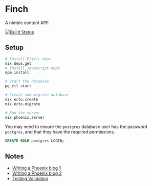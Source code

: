 Finch
=====

A nimble content API!

[![Build Status](https://travis-ci.org/lpil/finch.svg?branch=master)](https://travis-ci.org/lpil/finch)

## Setup

```sh
# Install Elixir deps
mix deps.get
# Install Javascript deps
npm install

# Start the database
pg_ctl start

# Create and migrate database
mix ecto.create
mix ecto.migrate

# Run the server
mix phoenix.server
```

You may need to ensure the `postgres` database user has the password
`postgres`, and that they have the required permissions.

```sql
CREATE ROLE postgres LOGIN;
```

## Notes

* [Writing a Phoenix blog 1][blog-1]
* [Writing a Phoenix blog 2][blog-2]
* [Testing Validation][testing-validations]

[testing-validations]: https://medium.com/@diamondgfx/testing-validations-in-elixir-and-ecto-677bd8a071a1
[blog-1]: https://medium.com/@diamondgfx/introduction-fe138ac6079d
[blog-2]: https://medium.com/@diamondgfx/writing-a-blog-engine-in-phoenix-part-2-authorization-814c06fa7c0
